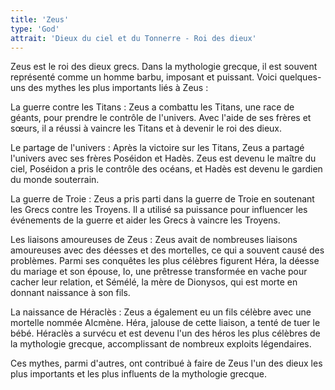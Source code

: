 ```yaml
---
title: 'Zeus'
type: 'God'
attrait: 'Dieux du ciel et du Tonnerre - Roi des dieux'
---
```


Zeus est le roi des dieux grecs. Dans la mythologie grecque, il est souvent représenté comme un homme barbu, imposant et puissant. Voici quelques-uns des mythes les plus importants liés à Zeus :

La guerre contre les Titans : Zeus a combattu les Titans, une race de géants, pour prendre le contrôle de l'univers. Avec l'aide de ses frères et sœurs, il a réussi à vaincre les Titans et à devenir le roi des dieux.

Le partage de l'univers : Après la victoire sur les Titans, Zeus a partagé l'univers avec ses frères Poséidon et Hadès. Zeus est devenu le maître du ciel, Poséidon a pris le contrôle des océans, et Hadès est devenu le gardien du monde souterrain.

La guerre de Troie : Zeus a pris parti dans la guerre de Troie en soutenant les Grecs contre les Troyens. Il a utilisé sa puissance pour influencer les événements de la guerre et aider les Grecs à vaincre les Troyens.

Les liaisons amoureuses de Zeus : Zeus avait de nombreuses liaisons amoureuses avec des déesses et des mortelles, ce qui a souvent causé des problèmes. Parmi ses conquêtes les plus célèbres figurent Héra, la déesse du mariage et son épouse, Io, une prêtresse transformée en vache pour cacher leur relation, et Sémélé, la mère de Dionysos, qui est morte en donnant naissance à son fils.

La naissance de Héraclès : Zeus a également eu un fils célèbre avec une mortelle nommée Alcmène. Héra, jalouse de cette liaison, a tenté de tuer le bébé. Héraclès a survécu et est devenu l'un des héros les plus célèbres de la mythologie grecque, accomplissant de nombreux exploits légendaires.

Ces mythes, parmi d'autres, ont contribué à faire de Zeus l'un des dieux les plus importants et les plus influents de la mythologie grecque.